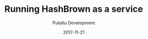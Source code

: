 ---
title: 'Running HashBrown as a service'
description: 'How to make sure HashBrown is always running on your server'
sections:
    -
        template: richTextSection
        text: "<h2 id=\"requirements\">Requirements</h2>\n\n<p>To do this, all you need is a fairly recent Linux OS on your server with <a href=\"https://en.wikipedia.org/wiki/Systemd\">systemd</a> as the init system.</p>\n\n<h2 id=\"creating-a-systemd-service-file\">Creating a systemd Service File</h2>\n\n<p>Create a new file with your preferred text editor:</p>\n\n<pre>\n<code>$ sudo vi /lib/systemd/system/hashbrown.service\n</code></pre>\n\n<p>Type/paste the following into the file:</p>\n\n<pre>\n<code>[Unit]\nDescription=HashBrown - The pluggable CMS \nDocumentation=https://hashbrown.rocks\nAfter=network.target\n\n[Service]\nEnvironment=NODE_PORT=8080 (or whatever port you want to run it on)\nType=simple\nUser=nginx (or whatever user account you want to run it with)\nExecStart=/path/to/node /path/to/hashbrown-cms/hashbrown.js\nRestart=always\n\n[Install]\nWantedBy=multi-user.target\n</code></pre>\n\n<h2 id=\"reload-the-daemon\">Reload the daemon</h2>\n\n<pre>\n<code>$ sudo systemctl daemon-reload\n</code></pre>\n\n<h2 id=\"start-the-service\">Start the service</h2>\n\n<pre>\n<code>$ sudo systemctl start hashbrown\n</code></pre>\n"
meta:
    id: b50e45225dcbf6bb03b84d6e89ab3761c58d7f40
    parentId: bf70856caed6633b734d5b0e7b61a651305571f1
    language: en
date: '2017-11-21'
author: 'Putaitu Development'
permalink: /guides/running-hashbrown-as-a-service/
layout: sectionPage
---